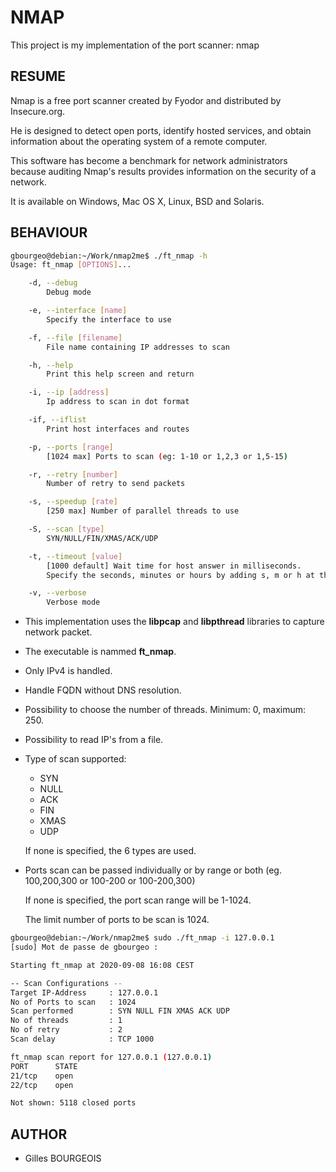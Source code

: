 # NMAP
This project is my implementation of the port scanner: nmap

## RESUME
Nmap is a free port scanner created by Fyodor and distributed by Insecure.org.

He is designed to detect open ports, identify hosted services, and obtain
information about the operating system of a remote computer.

This software has become a benchmark for network administrators because auditing
Nmap's results provides information on the security of a network.

It is available on Windows, Mac OS X, Linux, BSD and Solaris.

## BEHAVIOUR
```sh
gbourgeo@debian:~/Work/nmap2me$ ./ft_nmap -h
Usage: ft_nmap [OPTIONS]...

	-d, --debug
		Debug mode

	-e, --interface [name]
		Specify the interface to use

	-f, --file [filename]
		File name containing IP addresses to scan

	-h, --help
		Print this help screen and return

	-i, --ip [address]
		Ip address to scan in dot format

	-if, --iflist
		Print host interfaces and routes

	-p, --ports [range]
		[1024 max] Ports to scan (eg: 1-10 or 1,2,3 or 1,5-15)

	-r, --retry [number]
		Number of retry to send packets

	-s, --speedup [rate]
		[250 max] Number of parallel threads to use

	-S, --scan [type]
		SYN/NULL/FIN/XMAS/ACK/UDP

	-t, --timeout [value]
		[1000 default] Wait time for host answer in milliseconds.
		Specify the seconds, minutes or hours by adding s, m or h at the end (eg. 10s, 1m, 1h)

	-v, --verbose
		Verbose mode
```

+ This implementation uses the **libpcap** and **libpthread** libraries to capture network packet.
+ The executable is nammed __ft_nmap__.
+ Only IPv4 is handled.
+ Handle FQDN without DNS resolution.
+ Possibility to choose the number of threads. Minimum: 0, maximum: 250.
+ Possibility to read IP's from a file.
+ Type of scan supported:
  - SYN
  - NULL
  - ACK
  - FIN
  - XMAS
  - UDP
  
  If none is specified, the 6 types are used.
+ Ports scan can be passed individually or by range or both (eg. 100,200,300 or 100-200 or 100-200,300)
  
  If none is specified, the port scan range will be 1-1024.
  
  The limit number of ports to be scan is 1024.
  
```sh
gbourgeo@debian:~/Work/nmap2me$ sudo ./ft_nmap -i 127.0.0.1
[sudo] Mot de passe de gbourgeo : 

Starting ft_nmap at 2020-09-08 16:08 CEST

-- Scan Configurations --
Target IP-Address     : 127.0.0.1
No of Ports to scan   : 1024
Scan performed        : SYN NULL FIN XMAS ACK UDP 
No of threads         : 1
No of retry           : 2
Scan delay            : TCP 1000

ft_nmap scan report for 127.0.0.1 (127.0.0.1)
PORT      STATE    
21/tcp    open    
22/tcp    open    

Not shown: 5118 closed ports
```

## AUTHOR
+ Gilles BOURGEOIS

